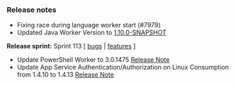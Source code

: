 ### Release notes
<!-- Please add your release notes in the following format:
- My change description (#PR)
-->
- Fixing race during language worker start (#7979)
- Updated Java Worker Version to [1.10.0-SNAPSHOT](https://github.com/Azure/azure-functions-java-worker/releases/tag/1.10.0-SNAPSHOT)

**Release sprint:** Sprint 113
[ [bugs](https://github.com/Azure/azure-functions-host/issues?q=is%3Aissue+milestone%3A%22Functions+Sprint+113%22+label%3Abug+is%3Aclosed) | [features](https://github.com/Azure/azure-functions-host/issues?q=is%3Aissue+milestone%3A%22Functions+Sprint+113%22+label%3Afeature+is%3Aclosed) ]
- Update PowerShell Worker to 3.0.1475 [Release Note](https://github.com/Azure/azure-functions-powershell-worker/releases/tag/v3.0.1475)
- Update App Service Authentication/Authorization on Linux Consumption from 1.4.10 to 1.4.13 [Release Note](https://github.com/Azure/app-service-announcements/issues/354)